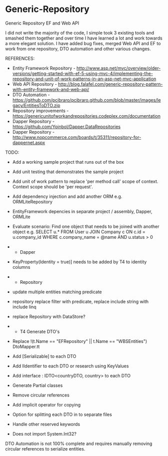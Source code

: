 # Generic-Repository
Generic Repository EF and Web API

I did not write the majority of the code, I simple took 3 existing tools and smashed them together and over time I have learned a lot and work towards a more elegant solution. I have added bug fixes, merged Web API and EF to work from one repository, DTO automation and other various changes.

REFERENCES:
- Entity Framework Repository - http://www.asp.net/mvc/overview/older-versions/getting-started-with-ef-5-using-mvc-4/implementing-the-repository-and-unit-of-work-patterns-in-an-asp-net-mvc-application
- Web API Repository - http://blog.falafel.com/generic-repository-pattern-with-entity-framework-and-web-api/
- DTO Automation - https://github.com/pcibraro/pcibraro.github.com/blob/master/images/legacy/EntitiesToDTO.zip
- Repository improvements - https://genericunitofworkandrepositories.codeplex.com/documentation
- Dapper Repository - https://github.com/Yoinbol/Dapper.DataRepositories
- Dapper Repository - http://www.nopcommerce.com/boards/t/35311/repository-for-dappernet.aspx

TODO:

- Add a working sample project that runs out of the box
- Add unit testing that demonstrates the sample project
- Add unit of work pattern to replace 'per method call' scope of context. Context scope should be 'per request'.
- Add dependency injection and add another ORM e.g. ORMLiteRepository
- EntityFramework depencies in separate project / assembly, Dapper, ORMLite
- Evaluate scenario: Find one object that needs to be joined with another object
  e.g. SELECT u.* FROM User u JOIN Company c ON c.id = u.company_id WHERE c.company_name = @name AND u.status > 0

- - Dapper
- KeyProperty(Identity = true)] needs to be added by T4 to identity columns

- - Repository
- update multiple entities matching predicate
- repository replace filter with predicate, replace include string with include linq
- replace Repository with DataStore?

- - T4 Generate DTO's
 - Replace !(t.Name == "EFRepository" || t.Name == "WBSEntities") DtoMapper.tt
 - Add [Serializable] to each DTO
 - Add IIdentifier to each DTO or research using KeyValues
 - Add interface : IDTO<countryDTO, country> to each DTO
 - Generate Partial classes
 - Remove circular references
 - Add implicit operator for copying
 - Option for splitting each DTO in to separate files
 - Handle other reserved keywords
 - Does not import System.Int32?

DTO Automation is not 100% complete and requires manually removing circular references to serialize entities.
